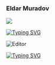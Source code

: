 ### Eldar Muradov

![](https://komarev.com/ghpvc/?EldarMuradov=your-github-username)

[![Typing SVG](https://readme-typing-svg.herokuapp.com?color=%2336BCF7&lines=Software+Architect,+Engineer)](https://git.io/typing-svg)

<picture>
 <source media="(prefers-color-scheme: dark)" srcset="https://github.com/EldarMuradov/ESGSStudioEngine/blob/main/UI.png">
 <source media="(prefers-color-scheme: light)" srcset="https://github.com/EldarMuradov/ESGSStudioEngine/blob/main/UI.png">
 <img alt="Editor" src="https://github.com/EldarMuradov/ESGSStudioEngine/blob/main/UI.png">
</picture>

[![Typing SVG](https://readme-typing-svg.herokuapp.com?color=%2336BCF7&lines=Game+Engines+developer)](https://git.io/typing-svg)

<!--
**EldarMuradov/EldarMuradov** is a ✨ _special_ ✨ repository because its `README.md` (this file) appears on your GitHub profile.

Here are some ideas to get you started:

- 🔭 I’m currently working on ...
- 🌱 I’m currently learning ...
- 👯 I’m looking to collaborate on ...
- 🤔 I’m looking for help with ...
- 💬 Ask me about ...
- 📫 How to reach me: ...
- 😄 Pronouns: ...
- ⚡ Fun fact: ...
-->
